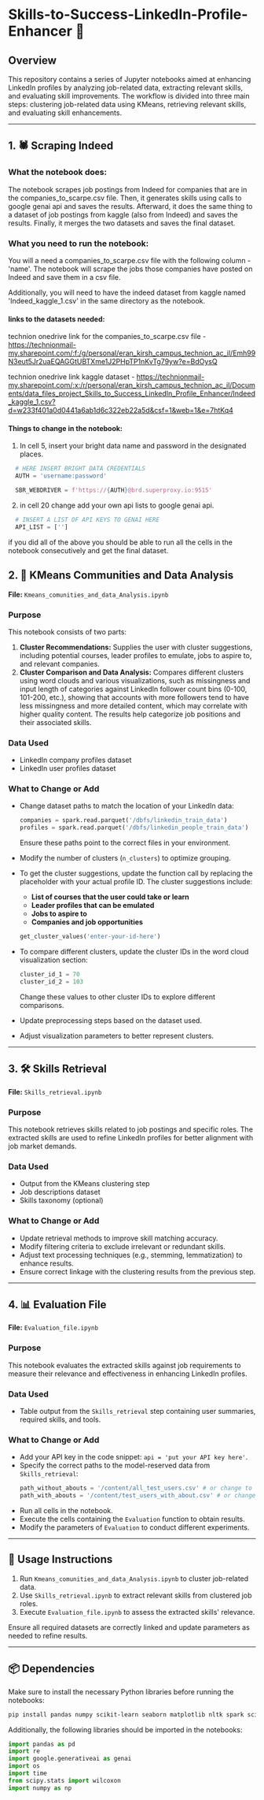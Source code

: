 # Skills-to-Success-LinkedIn-Profile-Enhancer 🚀

## Overview

This repository contains a series of Jupyter notebooks aimed at enhancing LinkedIn profiles by analyzing job-related data, extracting relevant skills, and evaluating skill improvements. The workflow is divided into three main steps: clustering job-related data using KMeans, retrieving relevant skills, and evaluating skill enhancements.

---
## 1. 🕷️ Scraping Indeed 
### What the notebook does:
The notebook scrapes job postings from Indeed for companies that are in the companies_to_scarpe.csv file.
Then, it generates skills using calls to google genai api and saves the results.
Afterward, it does the same thing to a dataset of job postings from kaggle (also from Indeed) and saves the results.
Finally, it merges the two datasets and saves the final dataset.

### What you need to run the notebook:
You will a need a companies_to_scarpe.csv file with the following column - 'name'.
The notebook will scrape the jobs those companies have posted on Indeed and save them in a csv file.

Additionally, you will need to have the indeed dataset from kaggle named 'Indeed_kaggle_1.csv' in the same directory as the notebook.

#### links to the datasets needed: 

technion onedrive link for the companies_to_scarpe.csv file - https://technionmail-my.sharepoint.com/:f:/g/personal/eran_kirsh_campus_technion_ac_il/Emh99N3eut5Jr2uaEQAGGtUBTXme1J2PHpTP1nKvTg79yw?e=BdOysQ

technion onedrive link kaggle dataset - https://technionmail-my.sharepoint.com/:x:/r/personal/eran_kirsh_campus_technion_ac_il/Documents/data_files_project_Skills_to_Success_LinkedIn_Profile_Enhancer/Indeed_kaggle_1.csv?d=w233f401a0d0441a6ab1d6c322eb22a5d&csf=1&web=1&e=7htKq4


#### Things to change in the notebook:

1. In cell 5, insert your bright data name and password in the designated places.

```python
  # HERE INSERT BRIGHT DATA CREDENTIALS
  AUTH = 'username:password'

  SBR_WEBDRIVER = f'https://{AUTH}@brd.superproxy.io:9515'
  ```

2. in cell 20 change add your own api lists to google genai api.

```python
  # INSERT A LIST OF API KEYS TO GENAI HERE
  API_LIST = ['']
  ```

if you did all of the above you should be able to run all the cells in the notebook consecutively and get the final dataset.

## 2. 🧩 KMeans Communities and Data Analysis

**File:** `Kmeans_comunities_and_data_Analysis.ipynb`

### Purpose

This notebook consists of two parts:

1. **Cluster Recommendations:** Supplies the user with cluster suggestions, including potential courses, leader profiles to emulate, jobs to aspire to, and relevant companies.
2. **Cluster Comparison and Data Analysis:** Compares different clusters using word clouds and various visualizations, such as missingness and input length of categories against LinkedIn follower count bins (0-100, 101-200, etc.), showing that accounts with more followers tend to have less missingness and more detailed content, which may correlate with higher quality content. The results help categorize job positions and their associated skills.

### Data Used

- LinkedIn company profiles dataset
- LinkedIn user profiles dataset

### What to Change or Add

- Change dataset paths to match the location of your LinkedIn data:
  ```python
  companies = spark.read.parquet('/dbfs/linkedin_train_data')
  profiles = spark.read.parquet('/dbfs/linkedin_people_train_data')
  ```
  Ensure these paths point to the correct files in your environment.
- Modify the number of clusters (`n_clusters`) to optimize grouping.
- To get the cluster suggestions, update the function call by replacing the placeholder with your actual profile ID. The cluster suggestions include:

  - **List of courses that the user could take or learn**
  - **Leader profiles that can be emulated**
  - **Jobs to aspire to**
  - **Companies and job opportunities**
  ```python
  get_cluster_values('enter-your-id-here')
  ```
- To compare different clusters, update the cluster IDs in the word cloud visualization section:
  ```python
  cluster_id_1 = 70
  cluster_id_2 = 103
  ```
  Change these values to other cluster IDs to explore different comparisons.
- Update preprocessing steps based on the dataset used.
- Adjust visualization parameters to better represent clusters.

---

## 3. 🛠️ Skills Retrieval

**File:** `Skills_retrieval.ipynb`

### Purpose

This notebook retrieves skills related to job postings and specific roles. The extracted skills are used to refine LinkedIn profiles for better alignment with job market demands.

### Data Used

- Output from the KMeans clustering step
- Job descriptions dataset
- Skills taxonomy (optional)

### What to Change or Add

- Update retrieval methods to improve skill matching accuracy.
- Modify filtering criteria to exclude irrelevant or redundant skills.
- Adjust text processing techniques (e.g., stemming, lemmatization) to enhance results.
- Ensure correct linkage with the clustering results from the previous step.

---

## 4. 📊 Evaluation File

**File:** `Evaluation_file.ipynb`

### Purpose

This notebook evaluates the extracted skills against job requirements to measure their relevance and effectiveness in enhancing LinkedIn profiles.

### Data Used

- Table output from the `Skills_retrieval` step containing user summaries, required skills, and tools.

### What to Change or Add

- Add your API key in the code snippet: `api = 'put your API key here'`.
- Specify the correct paths to the model-reserved data from `Skills_retrieval`:
  ```python
  path_without_abouts = '/content/all_test_users.csv' # or change to the path of the file without abouts.
  path_with_abouts = '/content/test_users_with_about.csv' # or change to the path of the file with abouts.
  ```
- Run all cells in the notebook.
- Execute the cells containing the `Evaluation` function to obtain results.
- Modify the parameters of `Evaluation` to conduct different experiments.

---

## 📖 Usage Instructions

1. Run `Kmeans_comunities_and_data_Analysis.ipynb` to cluster job-related data.
2. Use `Skills_retrieval.ipynb` to extract relevant skills from clustered job roles.
3. Execute `Evaluation_file.ipynb` to assess the extracted skills' relevance.

Ensure all required datasets are correctly linked and update parameters as needed to refine results.

---

## 📦 Dependencies

Make sure to install the necessary Python libraries before running the notebooks:

```bash
pip install pandas numpy scikit-learn seaborn matplotlib nltk spark scipy google-generativeai
```

Additionally, the following libraries should be imported in the notebooks:

```python
import pandas as pd
import re
import google.generativeai as genai
import os
import time
from scipy.stats import wilcoxon
import numpy as np
```

